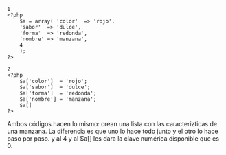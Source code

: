     1
    <?php
        $a = array( 'color'  => 'rojo',
        'sabor'  => 'dulce',
        'forma'  => 'redonda',
        'nombre' => 'manzana',
        4
        );
    ?>

    2
    <?php
        $a['color']  = 'rojo';
        $a['sabor']  = 'dulce';
        $a['forma']  = 'redonda';
        $a['nombre'] = 'manzana';
        $a[]
    ?>

Ambos códigos hacen lo mismo: crean una lista con las caracterizticas de una manzana. La diferencia es que uno lo hace todo junto y el otro lo hace paso por paso. y al 4 y al $a[] les dara la clave numérica disponible que es 0.
